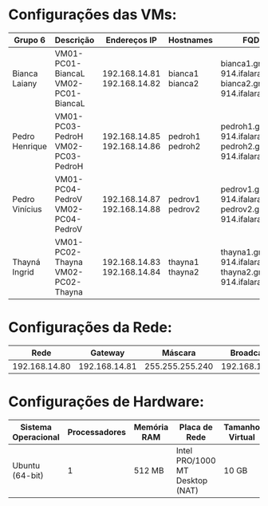 # Configurações das VMs:

|Grupo 6|Descrição|Endereços IP|Hostnames|FQDN|Aliases|
|-------|---------|------------|---------|----|-------|
|Bianca Laiany|VM01-PC01-BiancaL<br>VM02-PC01-BiancaL|192.168.14.81<br>192.168.14.82|bianca1<br>bianca2|bianca1.grupo6-914.ifalara.net<br>bianca2.grupo6-914.ifalara.net|blbrn1<br>blbrn2|
|Pedro Henrique|VM01-PC03-PedroH<br>VM02-PC03-PedroH|192.168.14.85<br>192.168.14.86|pedroh1<br>pedroh2|pedroh1.grupo6-914.ifalara.net<br>pedroh2.grupo6-914.ifalara.net|phbb1<br>phbb2|
|Pedro Vinícius|VM01-PC04-PedroV<br>VM02-PC04-PedroV|192.168.14.87<br>192.168.14.88|pedrov1<br>pedrov2|pedrov1.grupo6-914.ifalara.net<br>pedrov2.grupo6-914.ifalara.net|pvns1<br>pvns2|
|Thayná Ingrid|VM01-PC02-Thayna<br>VM02-PC02-Thayna|192.168.14.83<br>192.168.14.84|thayna1<br>thayna2|thayna1.grupo6-914.ifalara.net<br>thayna2.grupo6-914.ifalara.net|tip1<br>tip2|

# Configurações da Rede:

|Rede|Gateway|Máscara|Broadcast|
|----|-------|-------|---------|
|192.168.14.80|192.168.14.81|255.255.255.240|192.168.14.95|

# Configurações de Hardware:

|Sistema Operacional|Processadores|Memória RAM|Placa de Rede|Tamanho Virtual|
|-------------------|-------------|-----------|-------------|---------------|
|Ubuntu (64-bit)|1|512 MB|Intel PRO/1000 MT Desktop (NAT)|10 GB|